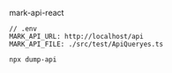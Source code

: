 mark-api-react



```
// .env
MARK_API_URL: http://localhost/api
MARK_API_FILE: ./src/test/ApiQueryes.ts
```


```
npx dump-api
```